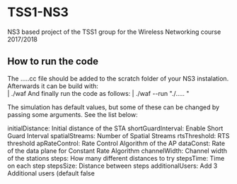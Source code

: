 # TSS1-NS3
NS3 based project of the TSS1 group for the Wireless Networking course 2017/2018

## How to run the code
The .....cc file should be added to the scratch folder of your NS3 instalation. Afterwards it can be build with:</br>
| ./waf
And finally run the code as follows:
| ./waf --run "./..... <arguments>"

The simulation has default values, but some of these can be changed by passing some arguments. See the list below:</br>

initialDistance: Initial distance of the STA 
shortGuardInterval: Enable Short Guard Interval
spatialStreams: Number of Spatial Streams
rtsThreshold: RTS threshold
apRateControl: Rate Control Algorithm of the AP
dataConst: Rate of the data plane for Constant Rate Algorithm
channelWidth: Channel width of the stations
steps: How many different distances to try 
stepsTime: Time on each step
stepsSize: Distance between steps
additionalUsers: Add 3 Additional users (default false
